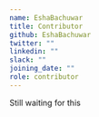 ```yaml
---
name: EshaBachuwar
title: Contributor
github: EshaBachuwar
twitter: ""
linkedin: ""
slack: ""
joining_date: ""
role: contributor
---
```


Still waiting for this
